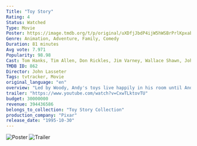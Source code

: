 ```yaml
---
Title: "Toy Story"
Rating: 4
Status: Watched
Type: Movie
Poster: https://image.tmdb.org/t/p/original/uXDfjJbdP4ijW5hWSBrPrlKpxab.jpg
Genre: Animation, Adventure, Family, Comedy
Duration: 81 minutes
Avg vote: 7.971
Popularity: 98.98
Cast: Tom Hanks, Tim Allen, Don Rickles, Jim Varney, Wallace Shawn, John Ratzenberger, Annie Potts, John Morris, Erik von Detten, Laurie Metcalf
TMDB ID: 862
Director: John Lasseter
Tags: tvtracker, Movie
original_language: "en"
overview: "Led by Woody, Andy's toys live happily in his room until Andy's birthday brings Buzz Lightyear onto the scene. Afraid of losing his place in Andy's heart, Woody plots against Buzz. But when circumstances separate Buzz and Woody from their owner, the duo eventually learns to put aside their differences."
trailer: "https://www.youtube.com/watch?v=CxwTLktovTU"
budget: 30000000
revenue: 394436586
belongs_to_collection: "Toy Story Collection"
production_company: "Pixar"
release_date: "1995-10-30"
---
```


![Poster](https://image.tmdb.org/t/p/original/uXDfjJbdP4ijW5hWSBrPrlKpxab.jpg)
![Trailer](https://www.youtube.com/watch?v=b_Wwb4H0oxQ)